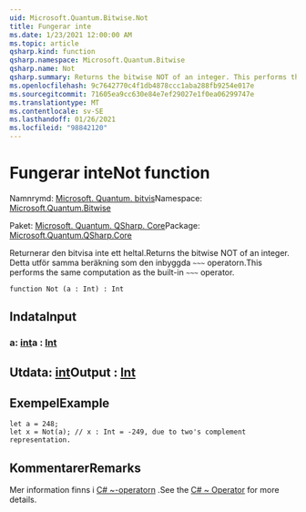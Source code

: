 ```yaml
---
uid: Microsoft.Quantum.Bitwise.Not
title: Fungerar inte
ms.date: 1/23/2021 12:00:00 AM
ms.topic: article
qsharp.kind: function
qsharp.namespace: Microsoft.Quantum.Bitwise
qsharp.name: Not
qsharp.summary: Returns the bitwise NOT of an integer. This performs the same computation as the built-in `~~~` operator.
ms.openlocfilehash: 9c7642770c4f1db4878ccc1aba288fb9254e017e
ms.sourcegitcommit: 71605ea9cc630e84e7ef29027e1f0ea06299747e
ms.translationtype: MT
ms.contentlocale: sv-SE
ms.lasthandoff: 01/26/2021
ms.locfileid: "98842120"
---
```

# <a name="not-function"></a><span data-ttu-id="78b52-102">Fungerar inte</span><span class="sxs-lookup"><span data-stu-id="78b52-102">Not function</span></span>

<span data-ttu-id="78b52-103">Namnrymd: [Microsoft. Quantum. bitvis](xref:Microsoft.Quantum.Bitwise)</span><span class="sxs-lookup"><span data-stu-id="78b52-103">Namespace: [Microsoft.Quantum.Bitwise](xref:Microsoft.Quantum.Bitwise)</span></span>

<span data-ttu-id="78b52-104">Paket: [Microsoft. Quantum. QSharp. Core](https://nuget.org/packages/Microsoft.Quantum.QSharp.Core)</span><span class="sxs-lookup"><span data-stu-id="78b52-104">Package: [Microsoft.Quantum.QSharp.Core](https://nuget.org/packages/Microsoft.Quantum.QSharp.Core)</span></span>


<span data-ttu-id="78b52-105">Returnerar den bitvisa inte ett heltal.</span><span class="sxs-lookup"><span data-stu-id="78b52-105">Returns the bitwise NOT of an integer.</span></span>
<span data-ttu-id="78b52-106">Detta utför samma beräkning som den inbyggda `~~~` operatorn.</span><span class="sxs-lookup"><span data-stu-id="78b52-106">This performs the same computation as the built-in `~~~` operator.</span></span>

```qsharp
function Not (a : Int) : Int
```


## <a name="input"></a><span data-ttu-id="78b52-107">Indata</span><span class="sxs-lookup"><span data-stu-id="78b52-107">Input</span></span>

### <a name="a--int"></a><span data-ttu-id="78b52-108">a: [int](xref:microsoft.quantum.lang-ref.int)</span><span class="sxs-lookup"><span data-stu-id="78b52-108">a : [Int](xref:microsoft.quantum.lang-ref.int)</span></span>





## <a name="output--int"></a><span data-ttu-id="78b52-109">Utdata: [int](xref:microsoft.quantum.lang-ref.int)</span><span class="sxs-lookup"><span data-stu-id="78b52-109">Output : [Int](xref:microsoft.quantum.lang-ref.int)</span></span>



## <a name="example"></a><span data-ttu-id="78b52-110">Exempel</span><span class="sxs-lookup"><span data-stu-id="78b52-110">Example</span></span>

```qsharp
let a = 248;
let x = Not(a); // x : Int = -249, due to two's complement representation.
```

## <a name="remarks"></a><span data-ttu-id="78b52-111">Kommentarer</span><span class="sxs-lookup"><span data-stu-id="78b52-111">Remarks</span></span>

<span data-ttu-id="78b52-112">Mer information finns i [C# ~-operatorn](https://docs.microsoft.com/dotnet/csharp/language-reference/operators/bitwise-complement-operator) .</span><span class="sxs-lookup"><span data-stu-id="78b52-112">See the [C# ~ Operator](https://docs.microsoft.com/dotnet/csharp/language-reference/operators/bitwise-complement-operator) for more details.</span></span>